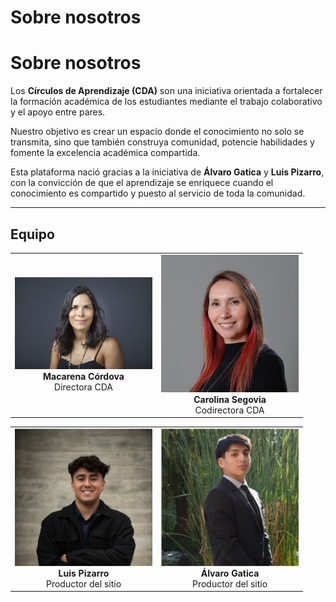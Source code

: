 
# Sobre nosotros

# Sobre nosotros

Los **Círculos de Aprendizaje (CDA)** son una iniciativa orientada a fortalecer la formación académica de los estudiantes mediante el trabajo colaborativo y el apoyo entre pares.  

Nuestro objetivo es crear un espacio donde el conocimiento no solo se transmita, sino que también construya comunidad, potencie habilidades y fomente la excelencia académica compartida.  

Esta plataforma nació gracias a la iniciativa de **Álvaro Gatica** y **Luis Pizarro**, con la convicción de que el aprendizaje se enriquece cuando el conocimiento es compartido y puesto al servicio de toda la comunidad.

---

## Equipo

<table>
<tr>
<td align="center" width="50%">
  <img src="../images/Macarena Cordova.JPG" width="220"><br>
  <strong>Macarena Córdova</strong><br>
  Directora CDA
</td>
<td align="center" width="50%">
  <img src="../images/Carolina Segovia.JPG" width="220"><br>
  <strong>Carolina Segovia</strong><br>
  Codirectora CDA
</td>
</tr>
</table>

<table>
<tr>
<td align="center" width="50%">
  <img src="../images/Luis Pizarro.JPG" width="220"><br>
  <strong>Luis Pizarro</strong><br>
  Productor del sitio
</td>
<td align="center" width="50%">
  <img src="../images/Alvaro Gatica.JPG" width="220"><br>
  <strong>Álvaro Gatica</strong><br>
  Productor del sitio
</td>
</tr>
</table>




